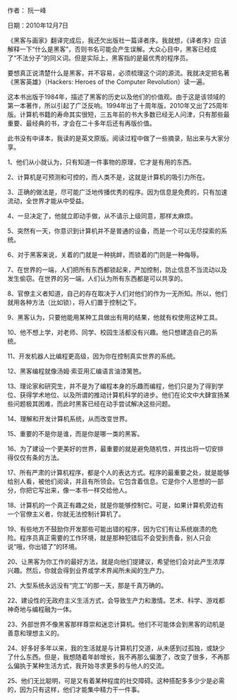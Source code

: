 作者： 阮一峰

日期：2010年12月7日

《黑客与画家》翻译完成后，我还欠出版社一篇译者序。我就想，《译者序》应该解释一下“什么是黑客”，否则书名可能会产生误解。大众心目中，黑客已经成了“不法分子”的同义词。但是实际上，黑客指的是最优秀的程序员。

要想真正说清楚什么是黑客，并不容易，必须梳理这个词的源流。我就决定把名著《黑客英雄》（Hackers: Heroes of the Computer Revolution）读一遍。

这本书出版于1984年，描述了黑客的历史以及他们的价值观。由于这是该领域的第一本著作，所以引起了广泛反响。1994年出了十周年版，2010年又出了25周年版。计算机书籍的寿命其实很短，三五年前的书大多数已经无人问津，只有那些最重要、最经典的书，才会在二十多年后还有再版价值。

此书没有中译本，我读的是英文原版。阅读过程中做了一些摘录，贴出来与大家分享。

1、他们从小就认为，只有知道一件事物的原理，它才是有用的东西。

2、计算机是可预测和可控的，而人类不是，这就是计算机的吸引力所在。

3、正确的做法是，尽可能广泛地传播优秀的程序。因为信息是免费的，只有加速流动，全世界才能从中受益。

4、一旦决定了，他就立即动手做，从不请示上级同意，那样太麻烦。

5、突然有一天，你意识到计算机并不是普通的设备，而是一个可以无尽探索的系统。

6、对于黑客来说，关着的门就是一种挑衅，而锁着的门则是一种侮辱。

7、在世界的一端，人们把所有东西都锁起来，严加控制，防止信息不当流动以及发生偷窃。在世界的另一端，人们认为所有东西都是可以共享的。

8、官僚主义者知道，自己的存在取决于人们对他们的作为一无所知。所以，他们就用各种方法（比如锁），将人们置于控制之下。

9、黑客认为，只要他能用某种工具做出有用的结果，他就有权使用这种工具。

10、他不想上学，对老师、同学、校园生活都没有兴趣。他只想建造自己的系统。

11、开发机器人比编程更高级，因为你在控制真实世界的系统。

12、黑客编程就像汤姆·索亚用汇编语言油漆篱笆。

13、理论家和研究生，并不是为了编程本身的乐趣而编程，他们只是为了得到学位、获得学术地位、以及所谓的推动计算机科学的进步。他们在论文中大肆宣扬某些问题极其困难，而此时黑客已经在动手尝试解决这些问题。

14、理解和开发计算机系统，从而改变世界。

15、重要的不是你是谁，而是你是哪一类的黑客。

16、为了建设一个更美好的世界，最重要的就是避免随机性，并找出将一切安排得仅仅有条的方法。

17、所有严肃的计算机程序，都是个人的表达方式。程序的最重要之处，就是能够给别人看，被他们阅读，并且有所领会。它包含着信息。它是你个人思想的一部分，你把它写出来，像一本书一样交给他人。

18、计算机的一个真正有趣之处，就是你能够控制它。可是，如果计算机旁边有一个官僚主义者，你就无法控制计算机了。

19、有些地方不鼓励你开发那些可能出错的程序，因为它们有让系统崩溃的危险。程序员真正需要的工作环境，就是那种犯错后不会受到责备，别人只会说“哦，你出错了”的环境。

20、让黑客为你工作的最好方法，就是向他们提建议，希望他们会对此产生浓厚兴趣。然后，你就会得到业界或学术界闻所未闻的生产力。

21、大型系统永远没有“完工”的那一天，那是千真万确的。

22、建设性的无政府主义生活方式，会导致生产力和激情。艺术、科学、游戏都神奇地与编程融为一体。

23、外部世界不像黑客那样尊崇和迷恋计算机。他们不可能体会到黑客的动机是善意和理想主义的。

24、好多好多年以来，我的生活就是与计算机打交道，从未感到过孤独，或缺少了什么东西。但是，我想随着年龄增长，我不再那么偏激了，改变了很多，不再那么偏执于某种生活方式，我开始寻求更多的与他人的交流。

25、他们无比聪明，可是又有着某种程度的社交障碍。这种搭配多多少少是必需的，因为只有这样，他们才能集中精力干一件事。
